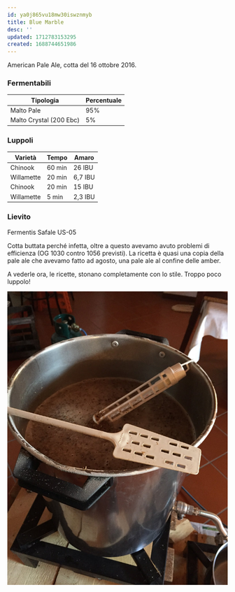 ```yaml
---
id: ya0j865vu18mw30iswznmyb
title: Blue Marble
desc: ''
updated: 1712783153295
created: 1688744651986
---
```

American Pale Ale, cotta del 16 ottobre 2016.

### Fermentabili

| Tipologia               | Percentuale |
|-------------------------|-------------|
| Malto Pale              | 95%         |
| Malto Crystal (200 Ebc) | 5%          |

### Luppoli

| Varietà    | Tempo  | Amaro   |
|------------|--------|---------|
| Chinook    | 60 min | 26 IBU  |
| Willamette | 20 min | 6,7 IBU |
| Chinook    | 20 min | 15 IBU  |
| Willamette | 5 min  | 2,3 IBU |

### Lievito

Fermentis Safale US-05

Cotta buttata perché infetta, oltre a questo avevamo avuto problemi di efficienza (OG 1030 contro 1056 previsti). La ricetta è quasi una copia della pale ale che avevamo fatto ad agosto, una pale ale al confine delle amber.

A vederle ora, le ricette, stonano completamente con lo stile. Troppo poco luppolo!

![image](./assets/images/cottaBlueMarble.jpg)
